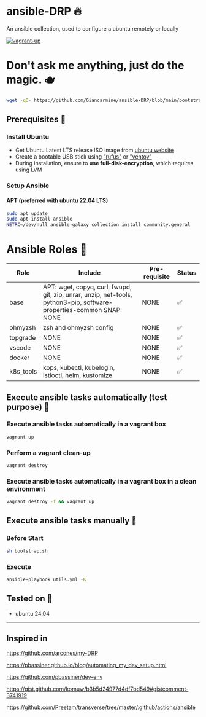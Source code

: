 # ansible-DRP :fire:

An ansible collection, used to configure a ubuntu remotely or locally

[![vagrant-up](https://github.com/Giancarmine/ansible-DRP/actions/workflows/vagrant-up.yml/badge.svg)](https://github.com/Giancarmine/ansible-DRP/actions/workflows/vagrant-up.yml)

# Don't ask me anything, just do the magic. :teapot:

```sh
wget -qO- https://github.com/Giancarmine/ansible-DRP/blob/main/bootstrap.sh | bash
```

## Prerequisites :bookmark:

### Install Ubuntu

- Get Ubuntu Latest LTS release ISO image from [ubuntu website](https://ubuntu.com/download/desktop)
- Create a bootable USB stick using ["rufus"](https://rufus.ie) or ["ventoy"](https://www.ventoy.net/en/index.html)
- During installation, ensure to **use full-disk-encryption**, which requires using LVM

### Setup Ansible

#### APT (preferred with ubuntu 22.04 LTS)

```sh
sudo apt update
sudo apt install ansible
NETRC=/dev/null ansible-galaxy collection install community.general
```

# Ansible Roles :paperclip:

| Role      | Include                                                                                                              | Pre-requisite | Status             |
| --------- | -------------------------------------------------------------------------------------------------------------------- | ------------- | ------------------ |
| base      | APT: wget, copyq, curl, fwupd, git, zip, unrar, unzip, net-tools, python3-pip, software-properties-common SNAP: NONE | NONE          | :white_check_mark: |
| ohmyzsh   | zsh and ohmyzsh config                                                                                               | NONE          | :white_check_mark: |
| topgrade  | NONE                                                                                                                 | NONE          | :white_check_mark: |
| vscode    | NONE                                                                                                                 | NONE          | :white_check_mark: |
| docker    | NONE                                                                                                                 | NONE          | :white_check_mark: |
| k8s_tools | kops, kubectl, kubelogin, istioctl, helm, kustomize                                                                  | NONE          | :white_check_mark: |

## Execute ansible tasks automatically (test purpose) :rocket:

### Execute ansible tasks automatically in a vagrant box

```bash
vagrant up
```

### Perform a vagrant clean-up

```bash
vagrant destroy
```

### Execute ansible tasks automatically in a vagrant box in a clean environment

```bash
vagrant destroy -f && vagrant up
```

## Execute ansible tasks manually :wrench:

### Before Start

```bash
sh bootstrap.sh
```

### Execute

```bash
ansible-playbook utils.yml -K
```

## Tested on :test_tube:

- ubuntu 24.04

---

## Inspired in

<https://github.com/arcones/my-DRP>

<https://pbassiner.github.io/blog/automating_my_dev_setup.html>

<https://github.com/pbassiner/dev-env>

<https://gist.github.com/komuw/b3b5d24977d4df7bd549#gistcomment-3741919>

<https://github.com/Preetam/transverse/tree/master/.github/actions/ansible>
